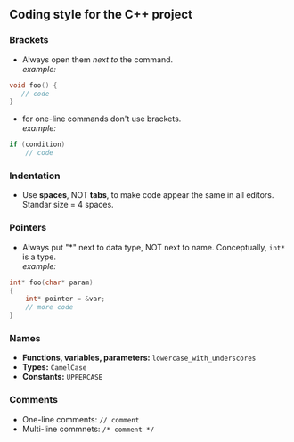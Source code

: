 ## Coding style for the C++ project

### Brackets
- Always open them *next to* the command.<br>*example:*
```c
void foo() {
   // code
}
``` 
- for one-line commands don't use brackets.<br>*example:*
```c
if (condition)
    // code
```
### Indentation
- Use **spaces**, NOT **tabs**, to make code appear the same in all editors. Standar size = 4 spaces.

### Pointers
- Always put "*" next to data type, NOT next to name. Conceptually, `int*` is a type.<br>*example:*
```c
int* foo(char* param)
{
    int* pointer = &var;
    // more code
}
```

### Names
- **Functions, variables, parameters:** `lowercase_with_underscores`
- **Types:** `CamelCase`
- **Constants:** `UPPERCASE`


### Comments
- One-line comments: `// comment`
- Multi-line commnets: `/* comment */`

